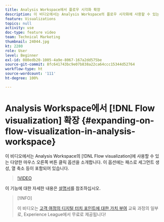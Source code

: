 ```yaml
---
title: Analysis Workspace에서 플로우 시각화 확장
description: 이 비디오에서는 Analysis Workspace의 플로우 시각화에 사용할 수 있는 다양한 마우스 오른쪽 버튼 클릭 옵션을 소개합니다. 이 옵션에는 패스로 세그먼트 생성, 열 축소 등이 포함되어 있습니다.
feature: Visualizations
topics: null
activity: use
doc-type: feature video
team: Technical Marketing
thumbnail: 24044.jpg
kt: 2280
role: User
level: Beginner
exl-id: 080edb20-1005-4a9e-8067-167a2dd575be
source-git-commit: 8fc641743bc9e07b838a22ca64ccc15344d52764
workflow-type: ht
source-wordcount: '111'
ht-degree: 100%

---
```


# Analysis Workspace에서 [!DNL Flow visualization] 확장 {#expanding-on-flow-visualization-in-analysis-workspace}

이 비디오에서는 Analysis Workspace의 [!DNL Flow visualization]에 사용할 수 있는 다양한 마우스 오른쪽 버튼 클릭 옵션을 소개합니다. 이 옵션에는 패스로 세그먼트 생성, 열 축소 등이 포함되어 있습니다.

>[!VIDEO](https://video.tv.adobe.com/v/24044/?quality=12&learn=on)

이 기능에 대한 자세한 내용은 [설명서](https://experienceleague.adobe.com/docs/analytics/analyze/analysis-workspace/visualizations/flow/flow.html?lang=ko#analysis-workspace)를 참조하십시오.

>[!INFO]
>
> 이 비디오는 [고객 여정의 디지털 터치 포인트에 대한 가치 부여](https://experienceleague.adobe.com/?recommended=Analytics-U-1-2020.2) 교육 과정의 일부로, Experience League에서 무료로 제공됩니다!
